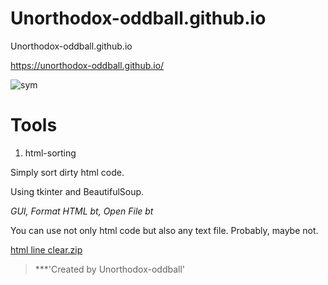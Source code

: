 # Unorthodox-oddball.github.io

Unorthodox-oddball.github.io

https://unorthodox-oddball.github.io/

![sym](https://user-images.githubusercontent.com/100816088/216017625-168f2682-0bc1-4e14-840d-019f492aec37.gif)



# Tools

1. html-sorting

Simply sort dirty html code. 

Using tkinter and BeautifulSoup. 

*GUI, Format HTML bt, Open File bt*

You can use not only html code but also any text file. Probably, maybe not.

[html line clear.zip](https://github.com/Unorthodox-oddball/unorthodox-oddball.github.io/files/10758689/html.line.clear.zip)


>***'Created by Unorthodox-oddball'

